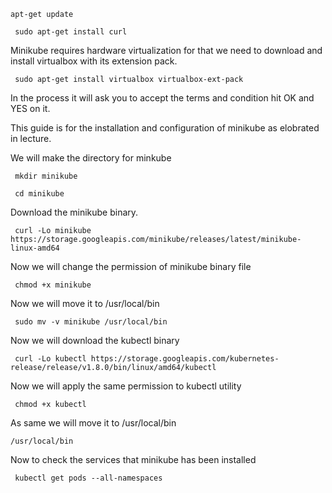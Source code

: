 ``` 
apt-get update
```
```
 sudo apt-get install curl
```
Minikube requires hardware virtualization for that we need to download and install virtualbox with its extension pack.

```
 sudo apt-get install virtualbox virtualbox-ext-pack
```
In the process it will ask you to accept the terms and condition hit OK and YES on it.

This guide is for the installation and configuration of minikube as elobrated in lecture.

We will make the directory for minkube

```
 mkdir minikube
```
```
 cd minikube
```

Download the minikube binary.

```
 curl -Lo minikube https://storage.googleapis.com/minikube/releases/latest/minikube-linux-amd64

```

Now we will change the permission of minikube binary file

```
 chmod +x minikube
```
Now we will move it to /usr/local/bin

```
 sudo mv -v minikube /usr/local/bin
```
Now we will download the kubectl binary

```
 curl -Lo kubectl https://storage.googleapis.com/kubernetes-release/release/v1.8.0/bin/linux/amd64/kubectl
```
Now we will apply the same permission to kubectl utility

```
 chmod +x kubectl
```
As same we will move it to /usr/local/bin 
``` sudo mv -v kubectl
/usr/local/bin
```

Now to check the services that minikube has been installed

```
 kubectl get pods --all-namespaces
 ```
